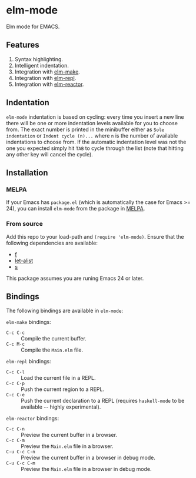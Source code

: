 # elm-mode

Elm mode for EMACS.

## Features

1. Syntax highlighting.
1. Intelligent indentation.
1. Integration with [elm-make](https://github.com/elm-lang/elm-make).
1. Integration with [elm-repl](https://github.com/elm-lang/elm-repl).
1. Integration with [elm-reactor](https://github.com/elm-lang/elm-reactor).

## Indentation

`elm-mode` indentation is based on cycling: every time you insert a new
line there will be one or more indentation levels available for you to
choose from. The exact number is printed in the minibuffer either as
`Sole indentation` or `Indent cycle (n)...` where `n` is the number of
available indentations to choose from. If the automatic indentation
level was not the one you expected simply hit `TAB` to cycle through the
list (note that hitting any other key will cancel the cycle).

## Installation

### MELPA

If your Emacs has `package.el` (which is automatically the case
for Emacs >= 24), you can install `elm-mode` from the package in
[MELPA](http://melpa.milkbox.net/).

### From source

Add this repo to your load-path and `(require 'elm-mode)`. Ensure that
the following dependencies are available:

* [f](https://github.com/rejeep/f.el)
* [let-alist](https://github.com/Malabarba/let-alist)
* [s](https://github.com/magnars/s.el)

This package assumes you are runing Emacs 24 or later.

## Bindings

The following bindings are available in `elm-mode`:

`elm-make` bindings:

<dl>
  <dt><code>C-c C-c</code></dt>
  <dd>Compile the current buffer.</dd>

  <dt><code>C-c M-c</code></dt>
  <dd>Compile the <code>Main.elm</code> file.</dd>
</dl>

`elm-repl` bindings:

<dl>
  <dt><code>C-c C-l</code></dt>
  <dd>Load the current file in a REPL.</dd>

  <dt><code>C-c C-p</code></dt>
  <dd>Push the current region to a REPL.</dd>

  <dt><code>C-c C-e</code></dt>
  <dd>
    Push the current declaration to a REPL (requires <code>haskell-mode</code>
    to be available -- highly experimental).
  </dd>
</dl>

`elm-reactor` bindings:

<dl>
  <dt><code>C-c C-n</code></dt>
  <dd>Preview the current buffer in a browser.</dd>

  <dt><code>C-c C-m</code></dt>
  <dd>Preview the <code>Main.elm</code> file in a browser.</dd>

  <dt><code>C-u C-c C-n</code></dt>
  <dd>Preview the current buffer in a browser in debug mode.</dd>

  <dt><code>C-u C-c C-m</code></dt>
  <dd>Preview the <code>Main.elm</code> file in a browser in debug mode.</dd>
</dl>
